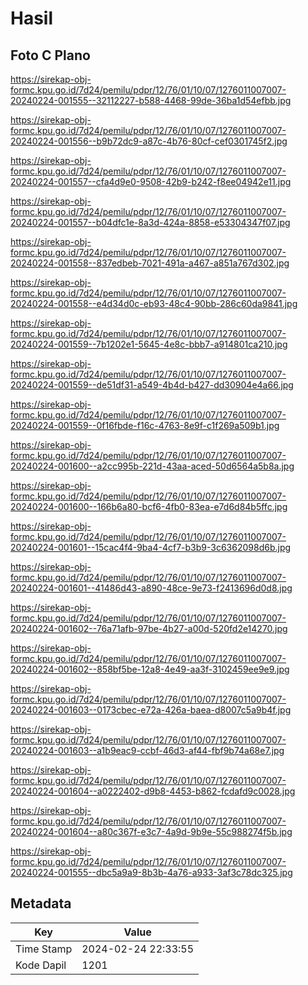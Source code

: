 # Hasil

## Foto C Plano

https://sirekap-obj-formc.kpu.go.id/7d24/pemilu/pdpr/12/76/01/10/07/1276011007007-20240224-001555--32112227-b588-4468-99de-36ba1d54efbb.jpg

https://sirekap-obj-formc.kpu.go.id/7d24/pemilu/pdpr/12/76/01/10/07/1276011007007-20240224-001556--b9b72dc9-a87c-4b76-80cf-cef0301745f2.jpg

https://sirekap-obj-formc.kpu.go.id/7d24/pemilu/pdpr/12/76/01/10/07/1276011007007-20240224-001557--cfa4d9e0-9508-42b9-b242-f8ee04942e11.jpg

https://sirekap-obj-formc.kpu.go.id/7d24/pemilu/pdpr/12/76/01/10/07/1276011007007-20240224-001557--b04dfc1e-8a3d-424a-8858-e53304347f07.jpg

https://sirekap-obj-formc.kpu.go.id/7d24/pemilu/pdpr/12/76/01/10/07/1276011007007-20240224-001558--837edbeb-7021-491a-a467-a851a767d302.jpg

https://sirekap-obj-formc.kpu.go.id/7d24/pemilu/pdpr/12/76/01/10/07/1276011007007-20240224-001558--e4d34d0c-eb93-48c4-90bb-286c60da9841.jpg

https://sirekap-obj-formc.kpu.go.id/7d24/pemilu/pdpr/12/76/01/10/07/1276011007007-20240224-001559--7b1202e1-5645-4e8c-bbb7-a914801ca210.jpg

https://sirekap-obj-formc.kpu.go.id/7d24/pemilu/pdpr/12/76/01/10/07/1276011007007-20240224-001559--de51df31-a549-4b4d-b427-dd30904e4a66.jpg

https://sirekap-obj-formc.kpu.go.id/7d24/pemilu/pdpr/12/76/01/10/07/1276011007007-20240224-001559--0f16fbde-f16c-4763-8e9f-c1f269a509b1.jpg

https://sirekap-obj-formc.kpu.go.id/7d24/pemilu/pdpr/12/76/01/10/07/1276011007007-20240224-001600--a2cc995b-221d-43aa-aced-50d6564a5b8a.jpg

https://sirekap-obj-formc.kpu.go.id/7d24/pemilu/pdpr/12/76/01/10/07/1276011007007-20240224-001600--166b6a80-bcf6-4fb0-83ea-e7d6d84b5ffc.jpg

https://sirekap-obj-formc.kpu.go.id/7d24/pemilu/pdpr/12/76/01/10/07/1276011007007-20240224-001601--15cac4f4-9ba4-4cf7-b3b9-3c6362098d6b.jpg

https://sirekap-obj-formc.kpu.go.id/7d24/pemilu/pdpr/12/76/01/10/07/1276011007007-20240224-001601--41486d43-a890-48ce-9e73-f2413696d0d8.jpg

https://sirekap-obj-formc.kpu.go.id/7d24/pemilu/pdpr/12/76/01/10/07/1276011007007-20240224-001602--76a71afb-97be-4b27-a00d-520fd2e14270.jpg

https://sirekap-obj-formc.kpu.go.id/7d24/pemilu/pdpr/12/76/01/10/07/1276011007007-20240224-001602--858bf5be-12a8-4e49-aa3f-3102459ee9e9.jpg

https://sirekap-obj-formc.kpu.go.id/7d24/pemilu/pdpr/12/76/01/10/07/1276011007007-20240224-001603--0173cbec-e72a-426a-baea-d8007c5a9b4f.jpg

https://sirekap-obj-formc.kpu.go.id/7d24/pemilu/pdpr/12/76/01/10/07/1276011007007-20240224-001603--a1b9eac9-ccbf-46d3-af44-fbf9b74a68e7.jpg

https://sirekap-obj-formc.kpu.go.id/7d24/pemilu/pdpr/12/76/01/10/07/1276011007007-20240224-001604--a0222402-d9b8-4453-b862-fcdafd9c0028.jpg

https://sirekap-obj-formc.kpu.go.id/7d24/pemilu/pdpr/12/76/01/10/07/1276011007007-20240224-001604--a80c367f-e3c7-4a9d-9b9e-55c988274f5b.jpg

https://sirekap-obj-formc.kpu.go.id/7d24/pemilu/pdpr/12/76/01/10/07/1276011007007-20240224-001555--dbc5a9a9-8b3b-4a76-a933-3af3c78dc325.jpg


## Metadata

| Key        | Value               |
| ---------- | ------------------- |
| Time Stamp | 2024-02-24 22:33:55 |
| Kode Dapil | 1201                |



